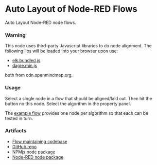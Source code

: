# Auto Layout of Node-RED Flows

Auto Layout Node-RED node flows.

### Warning

This node uses third-party Javascript libraries to do node alignment. The following libs will be loaded into your browser upon use:

- [elk.bundled.js](https://cdn.openmindmap.org/thirdparty/elk.bundled.js) 
- [dagre.min.js](https://cdn.openmindmap.org/thirdparty/dagre.min.js) 

both from cdn.openmindmap.org.

### Usage

Select a single node in a flow that should be aligned/laid out. Then hit the button no this node. Select the algorithm in the property panel.

The [example flow](https://flowhub.org/f/b22f47c724215b2a) provides one node per algorithm so that each can be tested in turn.

### Artifacts

- [Flow maintaining codebase](https://flowhub.org/f/3de89bdf647951dc)
- [GitHub repo](https://github.com/gorenje/node-red-contrib-auto-alignment)
- [NPMjs node package](https://www.npmjs.com/package/@gregoriusrippenstein/node-red-contrib-auto-alignment)
- [Node-RED node package](https://flows.nodered.org/node/@gregoriusrippenstein/node-red-contrib-auto-alignment)

